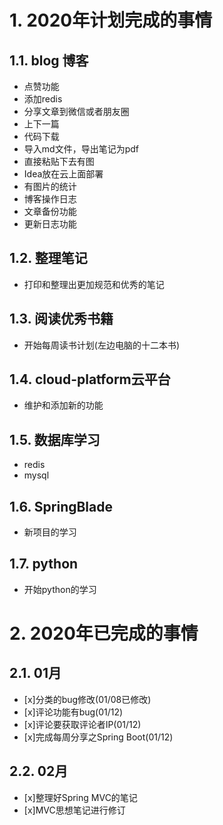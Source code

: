 # 1. 2020年计划完成的事情
## 1.1. blog 博客
- 点赞功能
- 添加redis
- 分享文章到微信或者朋友圈
- 上下一篇
- 代码下载
- 导入md文件，导出笔记为pdf
- 直接粘贴下去有图
- Idea放在云上面部署
- 有图片的统计
- 博客操作日志
- 文章备份功能
- 更新日志功能
## 1.2. 整理笔记
- 打印和整理出更加规范和优秀的笔记
## 1.3. 阅读优秀书籍
- 开始每周读书计划(左边电脑的十二本书)
## 1.4. cloud-platform云平台
- 维护和添加新的功能
## 1.5. 数据库学习
- redis
- mysql
## 1.6. SpringBlade
- 新项目的学习
## 1.7. python
- 开始python的学习
# 2. 2020年已完成的事情
## 2.1. 01月
- [x]分类的bug修改(01/08已修改)
- [x]评论功能有bug(01/12)
- [x]评论要获取评论者IP(01/12)
- [x]完成每周分享之Spring Boot(01/12)
## 2.2. 02月
- [x]整理好Spring MVC的笔记
- [x]MVC思想笔记进行修订